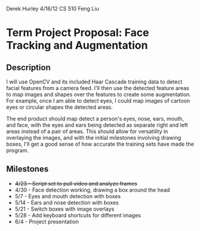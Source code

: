 Derek Hurley
4/16/12
CS 510
Feng Liu


Term Project Proposal: Face Tracking and Augmentation
=====================================================

Description
-----------

I will use OpenCV and its included Haar Cascade training data to detect facial
features from a camera feed. I'll then use the detected feature areas to map
images and shapes over the features to create some augmentation. For example,
once I am able to detect eyes, I could map images of cartoon eyes or circular
shapes the detected areas.

The end product should map detect a person's eyes, nose, ears, mouth, and face,
with the eyes and ears being detected as separate right and left areas instead
of a pair of areas. This should allow for versatility in overlaying the images,
and with the initial milestones involving drawing boxes, I'll get a good sense
of how accurate the training sets have made the program.

Milestones
----------

* ~~4/23 - Script set to pull video and analyze frames~~
* 4/30 - Face detection working, drawing a box around the head
* 5/7  - Eyes and mouth detection with boxes
* 5/14 - Ears and nose detection with boxes
* 5/21 - Switch boxes with image overlays
* 5/28 - Add keyboard shortcuts for different images
* 6/4  - Project presentation

